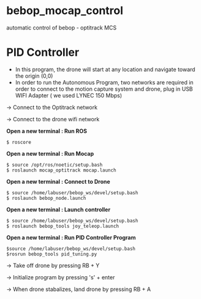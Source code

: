 # bebop_mocap_control
automatic control of bebop - optitrack MCS

# PID Controller 
* In this program, the drone will start at any location and navigate toward the origin (0,0) 
* In order to run the Autonomous Program, two networks are required in order to connect to the motion capture system and drone, plug in USB WIFI Adapter ( we used LYNEC 150 Mbps)

-> Connect to the Optitrack network  

-> Connect to the drone wifi network

**Open a new terminal : Run ROS**

```
$ roscore
```
**Open a new terminal : Run Mocap** 

```
$ source /opt/ros/noetic/setup.bash
$ roslaunch mocap_optitrack mocap.launch
```
**Open a new terminal : Connect to Drone**

```
$ source /home/labuser/bebop_ws/devel/setup.bash
$ roslaunch bebop_node.launch
```
**Open a new terminal : Launch controller**

```
$ source /home/labuser/bebop_ws/devel/setup.bash
$ roslaunch bebop_tools joy_teleop.launch
```
**Open a new terminal : Run PID Controller Program**

```
$source /home/labuser/bebop_ws/devel/setup.bash
$rosrun bebop_tools pid_tuning.py
```
-> Take off drone by pressing RB + Y

-> Initialize program by pressing 's' + enter 

-> When drone stabalizes, land drone by pressing RB + A
